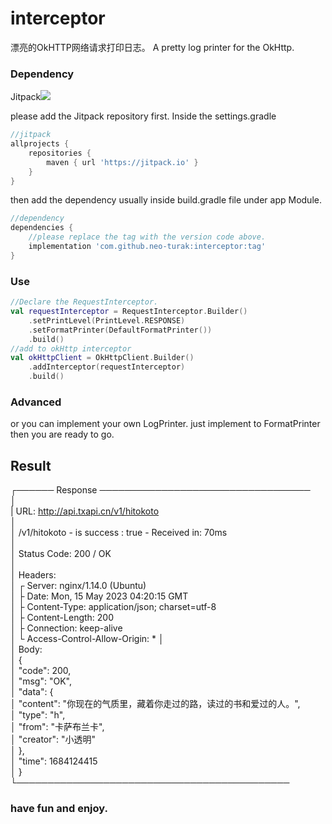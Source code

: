 # interceptor

漂亮的OkHTTP网络请求打印日志。
A pretty log printer for the OkHttp.

### Dependency

Jitpack[![](https://jitpack.io/v/neo-turak/interceptor.svg)](https://jitpack.io/#neo-turak/interceptor)

please add the Jitpack repository first.
Inside the settings.gradle

~~~groovy
//jitpack
allprojects {
    repositories {
        maven { url 'https://jitpack.io' }
    }
}
~~~

then add the dependency
usually inside build.gradle file under app Module.

~~~groovy
//dependency
dependencies {
    //please replace the tag with the version code above.
    implementation 'com.github.neo-turak:interceptor:tag'
}
~~~

### Use

~~~kotlin
//Declare the RequestInterceptor.
val requestInterceptor = RequestInterceptor.Builder()
    .setPrintLevel(PrintLevel.RESPONSE)
    .setFormatPrinter(DefaultFormatPrinter())
    .build()
//add to okHttp interceptor
val okHttpClient = OkHttpClient.Builder()
    .addInterceptor(requestInterceptor)
    .build()
 ~~~

### Advanced

or you can implement your own LogPrinter.
just implement to FormatPrinter then you are ready to go.

## Result

┌────── Response ──────────────────────────────────                               
│                                                                                           
| URL: http://api.txapi.cn/v1/hitokoto                            
│                                                                                           
│ /v1/hitokoto - is success : true - Received in: 70ms                                      
│                                                                                            
│ Status Code: 200 / OK                                                                     
│                                                                                           
│ Headers:                                                                                  
│ ┌ Server: nginx/1.14.0 (Ubuntu)                                                           
│ ├ Date: Mon, 15 May 2023 04:20:15 GMT                                                     
│ ├ Content-Type: application/json; charset=utf-8                                           
│ ├ Content-Length: 200                                                                     
│ ├ Connection: keep-alive                                                                  
│ └ Access-Control-Allow-Origin: *
│                                                                                           
│ Body:                                                                                     
│ {                                                                                         
│     "code": 200,                                                                          
│     "msg": "OK",                                                                          
│     "data": {                                                                             
│         "content": "你现在的气质里，藏着你走过的路，读过的书和爱过的人。",                                          
│         "type": "h",                                                                      
│         "from": "卡萨布兰卡",                                                                  
│         "creator": "小透明"                                                                  
│ },                                                                                    
│     "time": 1684124415                                                                    
│ }                                                                                         
└────────────────────────────────────────────

### have fun and enjoy.